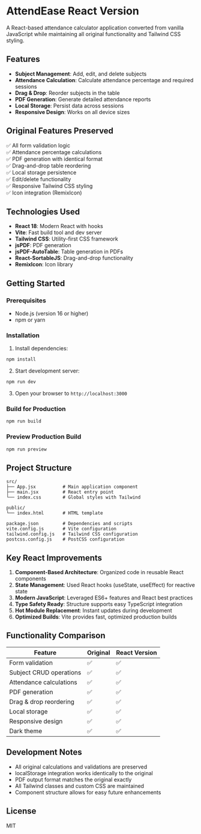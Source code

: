 # AttendEase React Version

A React-based attendance calculator application converted from vanilla JavaScript while maintaining all original functionality and Tailwind CSS styling.

## Features

- **Subject Management**: Add, edit, and delete subjects
- **Attendance Calculation**: Calculate attendance percentage and required sessions
- **Drag & Drop**: Reorder subjects in the table
- **PDF Generation**: Generate detailed attendance reports
- **Local Storage**: Persist data across sessions
- **Responsive Design**: Works on all device sizes

## Original Features Preserved

✅ All form validation logic  
✅ Attendance percentage calculations  
✅ PDF generation with identical format  
✅ Drag-and-drop table reordering  
✅ Local storage persistence  
✅ Edit/delete functionality  
✅ Responsive Tailwind CSS styling  
✅ Icon integration (RemixIcon)  

## Technologies Used

- **React 18**: Modern React with hooks
- **Vite**: Fast build tool and dev server
- **Tailwind CSS**: Utility-first CSS framework
- **jsPDF**: PDF generation
- **jsPDF-AutoTable**: Table generation in PDFs
- **React-SortableJS**: Drag-and-drop functionality
- **RemixIcon**: Icon library

## Getting Started

### Prerequisites

- Node.js (version 16 or higher)
- npm or yarn

### Installation

1. Install dependencies:
```bash
npm install
```

2. Start development server:
```bash
npm run dev
```

3. Open your browser to `http://localhost:3000`

### Build for Production

```bash
npm run build
```

### Preview Production Build

```bash
npm run preview
```

## Project Structure

```
src/
├── App.jsx          # Main application component
├── main.jsx         # React entry point
└── index.css        # Global styles with Tailwind

public/
└── index.html       # HTML template

package.json         # Dependencies and scripts
vite.config.js       # Vite configuration
tailwind.config.js   # Tailwind CSS configuration
postcss.config.js    # PostCSS configuration
```

## Key React Improvements

1. **Component-Based Architecture**: Organized code in reusable React components
2. **State Management**: Used React hooks (useState, useEffect) for reactive state
3. **Modern JavaScript**: Leveraged ES6+ features and React best practices
4. **Type Safety Ready**: Structure supports easy TypeScript integration
5. **Hot Module Replacement**: Instant updates during development
6. **Optimized Builds**: Vite provides fast, optimized production builds

## Functionality Comparison

| Feature | Original | React Version |
|---------|----------|---------------|
| Form validation | ✅ | ✅ |
| Subject CRUD operations | ✅ | ✅ |
| Attendance calculations | ✅ | ✅ |
| PDF generation | ✅ | ✅ |
| Drag & drop reordering | ✅ | ✅ |
| Local storage | ✅ | ✅ |
| Responsive design | ✅ | ✅ |
| Dark theme | ✅ | ✅ |

## Development Notes

- All original calculations and validations are preserved
- localStorage integration works identically to the original
- PDF output format matches the original exactly
- All Tailwind classes and custom CSS are maintained
- Component structure allows for easy future enhancements

## License

MIT